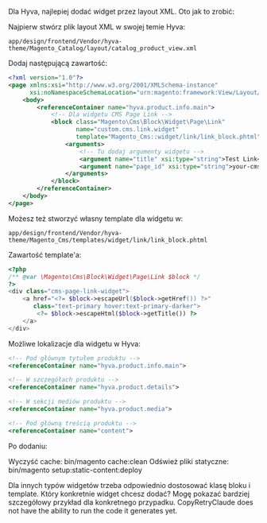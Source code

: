 Dla Hyva, najlepiej dodać widget przez layout XML. Oto jak to zrobić:

Najpierw stwórz plik layout XML w swojej temie Hyva:

`app/design/frontend/Vendor/hyva-theme/Magento_Catalog/layout/catalog_product_view.xml`

Dodaj następującą zawartość:

```xml
<?xml version="1.0"?>
<page xmlns:xsi="http://www.w3.org/2001/XMLSchema-instance" 
      xsi:noNamespaceSchemaLocation="urn:magento:framework:View/Layout/etc/page_configuration.xsd">
    <body>
        <referenceContainer name="hyva.product.info.main">
            <!-- Dla widgetu CMS Page Link -->
            <block class="Magento\Cms\Block\Widget\Page\Link"
                   name="custom.cms.link.widget"
                   template="Magento_Cms::widget/link/link_block.phtml">
                <arguments>
                    <!-- Tu dodaj argumenty widgetu -->
                    <argument name="title" xsi:type="string">Test Link</argument>
                    <argument name="page_id" xsi:type="string">your-cms-page-id</argument>
                </arguments>
            </block>
        </referenceContainer>
    </body>
</page>
```
Możesz też stworzyć własny template dla widgetu w:

`app/design/frontend/Vendor/hyva-theme/Magento_Cms/templates/widget/link/link_block.phtml`

Zawartość template'a:

```php
<?php
/** @var \Magento\Cms\Block\Widget\Page\Link $block */
?>
<div class="cms-page-link-widget">
    <a href="<?= $block->escapeUrl($block->getHref()) ?>" 
       class="text-primary hover:text-primary-darker">
        <?= $block->escapeHtml($block->getTitle()) ?>
    </a>
</div>
```
Możliwe lokalizacje dla widgetu w Hyva:
```xml
<!-- Pod głównym tytułem produktu -->
<referenceContainer name="hyva.product.info.main">

<!-- W szczegółach produktu -->
<referenceContainer name="hyva.product.details">

<!-- W sekcji mediów produktu -->
<referenceContainer name="hyva.product.media">

<!-- Pod główną treścią produktu -->
<referenceContainer name="content">
```
Po dodaniu:

Wyczyść cache: bin/magento cache:clean
Odśwież pliki statyczne: bin/magento setup:static-content:deploy

Dla innych typów widgetów trzeba odpowiednio dostosować klasę bloku i template. Który konkretnie widget chcesz dodać? Mogę pokazać bardziej szczegółowy przykład dla konkretnego przypadku. CopyRetryClaude does not have the ability to run the code it generates yet.
